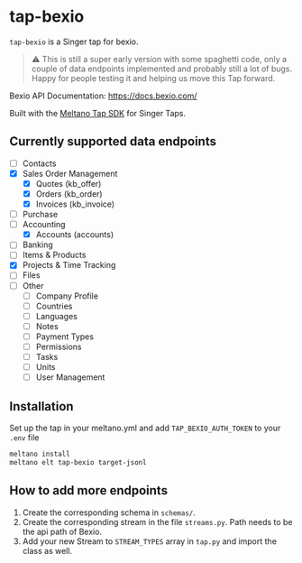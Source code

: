 # tap-bexio

`tap-bexio` is a Singer tap for bexio.

> :warning: This is still a super early version with some spaghetti code, only a couple of data endpoints implemented and probably still a lot of bugs. Happy for people testing it and helping us move this Tap forward.

Bexio API Documentation: https://docs.bexio.com/

Built with the [Meltano Tap SDK](https://sdk.meltano.com) for Singer Taps.

## Currently supported data endpoints

* [ ] Contacts
* [x] Sales Order Management
    * [x] Quotes (kb_offer)
    * [x] Orders (kb_order)
    * [x] Invoices (kb_invoice)
* [ ] Purchase
* [ ] Accounting
    * [x] Accounts (accounts)
* [ ] Banking
* [ ] Items & Products
* [x] Projects & Time Tracking
* [ ] Files
* [ ] Other
    * [ ] Company Profile
    * [ ] Countries
    * [ ] Languages
    * [ ] Notes
    * [ ] Payment Types
    * [ ] Permissions
    * [ ] Tasks
    * [ ] Units
    * [ ] User Management

## Installation

Set up the tap in your meltano.yml and add `TAP_BEXIO_AUTH_TOKEN` to your `.env` file

```bash
meltano install
meltano elt tap-bexio target-jsonl
```

## How to add more endpoints

1. Create the corresponding schema in `schemas/`.
2. Create the corresponding stream in the file `streams.py`. Path needs to be the api path of Bexio.
3. Add your new Stream to `STREAM_TYPES` array in `tap.py` and import the class as well.
